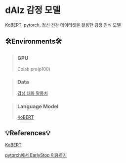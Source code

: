 # dAIz 감정 모델
KoBERT, pytorch, 정신 건강 데이터셋을 활용한 감정 인식 모델


## 🛠Environments🛠
> ### GPU
> Colab pro(p100)

> ### Data
> [감성 대화 말뭉치](https://aihub.or.kr/aidata/7978)

> ### Language Model
> [KoBERT](https://github.com/SKTBrain/KoBERT)


## 💡References💡
[KoBERT](https://github.com/SKTBrain/KoBERT)

[pytorch에서 EarlyStop 이용하기](https://quokkas.tistory.com/37)

